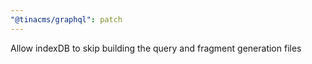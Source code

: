 ```yaml
---
"@tinacms/graphql": patch
---
```


Allow indexDB to skip building the query and fragment generation files
